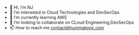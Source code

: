 - 👋 Hi, I’m NJ
- 👀 I’m interested in Cloud Technologies and DevSecOps
- 🌱 I’m currently learning AWS
- 💞️ I’m looking to collaborate on CLoud Engineering,DevSecOps
- 📫 How to reach me contact@hummatovic.com

<!---
njt0/njt0 is a ✨ special ✨ repository because its `README.md` (this file) appears on your GitHub profile.
You can click the Preview link to take a look at your changes.
--->
